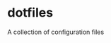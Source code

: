 # dotfiles

<!--
#groups
Tools

#languages
Bash
Batch
Lua

#frames and libs

-->

A collection of configuration files
